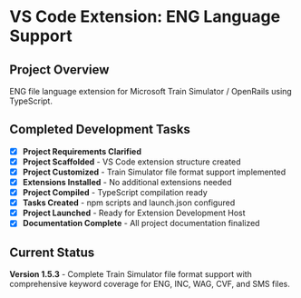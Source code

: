 # VS Code Extension: ENG Language Support

## Project Overview
ENG file language extension for Microsoft Train Simulator / OpenRails using TypeScript.

## Completed Development Tasks

- [x] **Project Requirements Clarified**
- [x] **Project Scaffolded** - VS Code extension structure created
- [x] **Project Customized** - Train Simulator file format support implemented
- [x] **Extensions Installed** - No additional extensions needed
- [x] **Project Compiled** - TypeScript compilation ready
- [x] **Tasks Created** - npm scripts and launch.json configured
- [x] **Project Launched** - Ready for Extension Development Host
- [x] **Documentation Complete** - All project documentation finalized

## Current Status
**Version 1.5.3** - Complete Train Simulator file format support with comprehensive keyword coverage for ENG, INC, WAG, CVF, and SMS files.